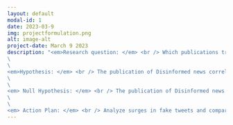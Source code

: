 ```yaml
---
layout: default
modal-id: 1
date: 2023-03-9
img: projectformulation.png
alt: image-alt
project-date: March 9 2023
description: "<em>Research question: </em> <br /> Which publications triggered the sudden surge in mis-/disinformation regarding Leni's alleged association with the CPP-NPA-NDF?  
\  
\  
<em>Hypothesis: </em> <br /> The publication of Disinformed news correlates with the sudden spike in Mis/Disinformed tweets regarding Leni's alleged allegiance the CPP-NDA-NDF.  
\  
\  
<em> Null Hypothesis: </em> <br /> The publication of Disinformed news has NO correlation with the sudden spike in Mis/Disinformed tweets regarding Leni's alleged allegiance the CPP-NDA-NDF. 
\  
\  
<em> Action Plan: </em> <br /> Analyze surges in fake tweets and compare dates with publication of disinformed news"
---
```

